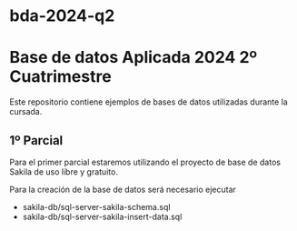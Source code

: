 # bda-2024-q2
# Base de datos Aplicada 2024 2º Cuatrimestre

Este repositorio contiene ejemplos de bases de datos utilizadas durante la cursada.

## 1º Parcial

Para el primer parcial estaremos utilizando el proyecto de base de datos Sakila de uso libre y gratuito. 

Para la creación de la base de datos será necesario ejecutar

* sakila-db/sql-server-sakila-schema.sql
* sakila-db/sql-server-sakila-insert-data.sql